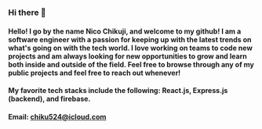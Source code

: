 ### Hi there 👋

#### Hello! I go by the name Nico Chikuji, and welcome to my github! I am a software engineer with a passion for keeping up with the latest trends on what's going on with the tech world. I love working on teams to code new projects and am always looking for new opportunities to grow and learn both inside and outside of the field. Feel free to browse through any of my public projects and feel free to reach out whenever!

#### My favorite tech stacks include the following: React.js, Express.js (backend), and firebase. 

#### Email: chiku524@icloud.com

<!--
**chiku524/chiku524** is a ✨ _special_ ✨ repository because its `README.md` (this file) appears on your GitHub profile.

Here are some ideas to get you started:

- 🔭 I’m currently working on ...
- 🌱 I’m currently learning ...
- 👯 I’m looking to collaborate on ...
- 🤔 I’m looking for help with ...
- 💬 Ask me about ...
- 📫 How to reach me: ...
- 😄 Pronouns: ...
- ⚡ Fun fact: ...
-->
